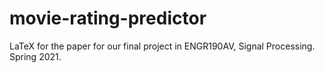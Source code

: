 # movie-rating-predictor
LaTeX for the paper for our final project in ENGR190AV, Signal Processing. Spring 2021.
